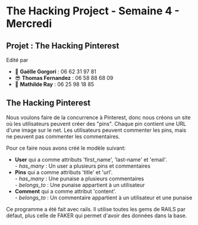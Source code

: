 <h1>The Hacking Project - Semaine 4 - Mercredi</h1>

<h2>Projet : The Hacking Pinterest</h2>

<p>Edité par 
	<ul>
		<li>🤩 <strong>Gaëlle Gorgori</strong> : 06 62 31 97 81</li>
		<li>😎 <strong>Thomas Fernandez</strong> : 06 58 88 68 09</li>
		<li>🤗 <strong>Mathilde Ray</strong> : 06 25 98 18 85</li>
		</ul></p>
		
<h2> The Hacking Pinterest</h2>
<p>Nous voulons faire de la concurrence à Pinterest, donc nous créons un site où les utilisateurs peuvent créer des "pins". Chaque pin contient une URL d'une image sur le net. Les utilisateurs peuvent commenter les pins, mais ne peuvent pas commenter les commentaires.</p>
<p> Pour ce faire nous avons créé le modèle suivant: 
	<ul>
		<li> <strong>User</strong> qui a comme attributs 'first_name', 'last-name' et 'email'.<br/>
			- <em>has_many</em> : Un user a plusieurs pins et commentaires </li>
		<li> <strong>Pins</strong> qui a comme attributs 'title' et 'url'.<br/>
			- <em>has_many</em> : Une punaise a plusieurs commentaires<br/>
			- <em>belongs_to</em> : Une punaise appartient à un utilisateur</li>
		<li> <strong>Comment</strong> qui a comme attribut 'content'.<br/>
			- <em>belongs_to</em> : Un commentaire appartient à un utilisateur et une punaise</li>
		</ul></p>

<p>Ce programme a été fait avec rails.
Il utilise toutes les gems de RAILS par défaut, plus celle de FAKER qui permet d'avoir des données dans la base.</p>
